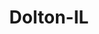 ---
title: Dolton-IL
slug: dolton-il
f_state:
- cms/state/illinois.md
f_locations:
- cms/payday-loan/cash-to-go-8738.md
- cms/payday-loan/cash-to-go-pay-day-advance-8757.md
- cms/payday-loan/lendnation-20289.md
- cms/payday-loan/one-iron-ventures-inc-23255.md
updated-on: '2024-05-30T13:41:28.615Z'
created-on: '2024-05-30T13:41:28.615Z'
published-on: '2024-05-30T13:54:32.469Z'
f_city: Dolton
layout: '[city].html'
tags: city
---